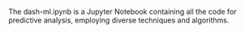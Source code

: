 The dash-ml.ipynb is a Jupyter Notebook containing all the code for predictive analysis, employing diverse techniques and algorithms.
